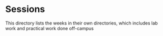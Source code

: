 # Sessions
This directory lists the weeks in their own directories, which includes lab work and practical work done off-campus